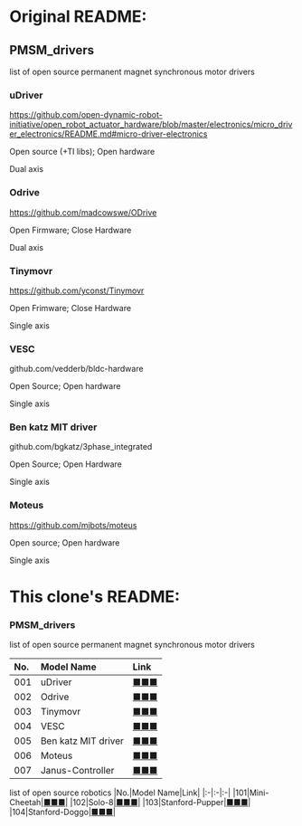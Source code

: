 # Original README:

## PMSM_drivers

list of open source permanent magnet synchronous motor drivers

### uDriver
https://github.com/open-dynamic-robot-initiative/open_robot_actuator_hardware/blob/master/electronics/micro_driver_electronics/README.md#micro-driver-electronics

Open source (+TI libs); Open hardware

Dual axis

### Odrive
https://github.com/madcowswe/ODrive

Open Firmware; Close Hardware

Dual axis

### Tinymovr
https://github.com/yconst/Tinymovr 

Open Frimware; Close Hardware

Single axis

### VESC
github.com/vedderb/bldc-hardware

Open Source; Open hardware

Single axis

### Ben katz MIT driver
github.com/bgkatz/3phase_integrated

Open Source; Open Hardware

Single axis

### Moteus
https://github.com/mjbots/moteus

Open source; Open hardware

Single axis

# This clone's README:

### PMSM_drivers
list of open source permanent magnet synchronous motor drivers

|No.|Model Name|Link|
|:-|:-|:-|
|001|uDriver|[■■■](https://github.com/NoLoPhe/PMSM_drivers/tree/master/001_uDriver)|
|002|Odrive|[■■■](https://github.com/NoLoPhe/PMSM_drivers/tree/master/002_Odrive)|
|003|Tinymovr|[■■■](https://github.com/NoLoPhe/PMSM_drivers/tree/master/003_Tinymovr)|
|004|VESC|[■■■](https://github.com/NoLoPhe/PMSM_drivers/tree/master/004_VESC)|
|005|Ben katz MIT driver|[■■■](https://github.com/NoLoPhe/PMSM_drivers/tree/master/005_bgkatz)|
|006|Moteus|[■■■](https://github.com/NoLoPhe/PMSM_drivers/tree/master/006_Moteus)|
|007|Janus-Controller|[■■■](https://github.com/NoLoPhe/PMSM_drivers/tree/master/007_Janus_Controller)|

list of open source robotics
|No.|Model Name|Link|
|:-|:-|:-|
|101|Mini-Cheetah|[■■■](https://github.com/NoLoPhe/PMSM_drivers/tree/master/101_Mini_Cheetah)|
|102|Solo-8|[■■■](https://github.com/NoLoPhe/PMSM_drivers/tree/master/102_Solo_8)|
|103|Stanford-Pupper|[■■■](https://github.com/NoLoPhe/PMSM_drivers/tree/master/103_Stanford_Pupper)|
|104|Stanford-Doggo|[■■■](https://github.com/NoLoPhe/PMSM_drivers/tree/master/104_Stanford_Doggo)|
